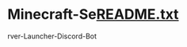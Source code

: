 # Minecraft-Se[README.txt](https://github.com/tomhobeika/Minecraft-Server-Launcher-Discord-Bot/files/7036829/README.txt)
rver-Launcher-Discord-Bot

